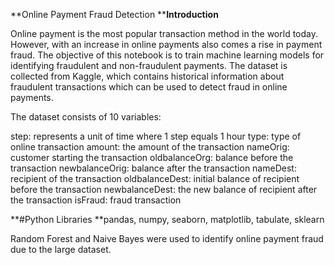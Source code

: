 **Online Payment Fraud Detection
****Introduction**

Online payment is the most popular transaction method in the world today. However, with an increase in online payments also comes a rise in payment fraud. The objective of this notebook is to train machine learning models for identifying fraudulent and non-fraudulent payments. The dataset is collected from Kaggle, which contains historical information about fraudulent transactions which can be used to detect fraud in online payments.

The dataset consists of 10 variables:

step: represents a unit of time where 1 step equals 1 hour
type: type of online transaction
amount: the amount of the transaction
nameOrig: customer starting the transaction
oldbalanceOrg: balance before the transaction
newbalanceOrig: balance after the transaction
nameDest: recipient of the transaction
oldbalanceDest: initial balance of recipient before the transaction
newbalanceDest: the new balance of recipient after the transaction
isFraud: fraud transaction

**#Python Libraries
**pandas, numpy, seaborn, matplotlib, tabulate, sklearn

Random Forest and Naive Bayes were used to identify online payment fraud due to the large dataset.
